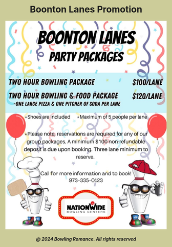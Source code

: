 <html style="background-color:#CCCC99;">
<body> 
      
<h1 style="text-align:center;">Boonton Lanes Promotion</h1>
<img
  class="fit-picture"
  src="boontonlanes.jpg"
  alt="Boonton Lanes Promotion" />
  
<h5 style="text-align:center;"><i>@ 2024 Bowling Romance. All rights reserved</i></h5>   
</body>
</html>
